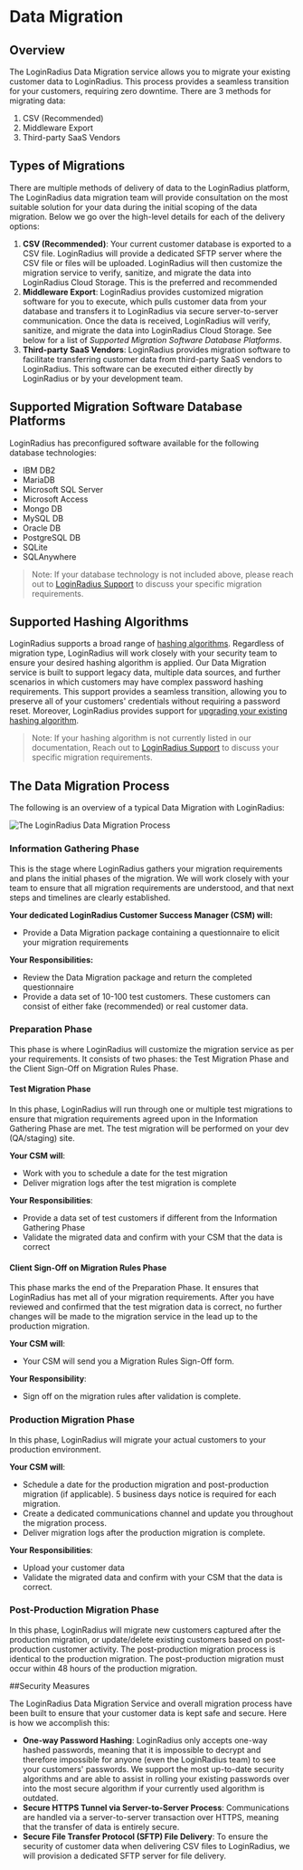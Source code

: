 # Data Migration

## Overview

The LoginRadius Data Migration service allows you to migrate your existing customer data to LoginRadius. This process provides a seamless transition for your customers, requiring zero downtime. There are 3 methods for migrating data:

1. CSV (Recommended)
2. Middleware Export
3. Third-party SaaS Vendors


## Types of Migrations

There are multiple methods of delivery of data to the LoginRadius platform, The LoginRadius data migration team will provide consultation on the most suitable solution for your data during the initial scoping of the data migration. Below we go over the high-level details for each of the delivery options:

1. **CSV (Recommended)**: Your current customer database is exported to a CSV file. LoginRadius will provide a dedicated SFTP server where the CSV file or files will be uploaded. LoginRadius will then customize the migration service to verify, sanitize, and migrate the data into LoginRadius Cloud Storage. This is the preferred and recommended
2. **Middleware Export**: LoginRadius provides customized migration software for you to execute, which pulls customer data from your database and transfers it to LoginRadius via secure server-to-server communication. Once the data is received, LoginRadius will verify, sanitize, and migrate the data into LoginRadius Cloud Storage. See below for a list of *Supported Migration Software Database Platforms*.
3. **Third-party SaaS Vendors**: LoginRadius provides migration software to facilitate transferring customer data from third-party SaaS vendors to LoginRadius. This software can be executed either directly by LoginRadius or by your development team.


## Supported Migration Software Database Platforms

LoginRadius has preconfigured software available for the following database technologies:

  * IBM DB2
  * MariaDB
  * Microsoft SQL Server
  * Microsoft Access
  * Mongo DB
  * MySQL DB
  * Oracle DB
  * PostgreSQL DB
  * SQLite
  * SQLAnywhere

>Note: If your database technology is not included above, please reach out to [LoginRadius Support](https://adminconsole.loginradius.com/support/tickets/open-a-new-ticket) to discuss your specific migration requirements.

## Supported Hashing Algorithms

LoginRadius supports a broad range of [hashing algorithms](/security/platform-security/cryptographic-hashing-algorithms/). Regardless of migration type, LoginRadius will work closely with your security team to ensure your desired hashing algorithm is applied. Our Data Migration service is built to support legacy data, multiple data sources, and further scenarios in which customers may have complex password hashing requirements. This support provides a seamless transition, allowing you to preserve all of your customers' credentials without requiring a password reset. Moreover, LoginRadius provides support for [upgrading your existing hashing algorithm](/infrastructure-and-security/cryptographic-hashing-algorithms).

>Note: If your hashing algorithm is not currently listed in our documentation, Reach out to [LoginRadius Support](https://adminconsole.loginradius.com/support/tickets/open-a-new-ticket) to discuss your specific migration requirements.

## The Data Migration Process

The following is an overview of a typical Data Migration with LoginRadius:

![The LoginRadius Data Migration Process](https://apidocs.lrcontent.com/images/data_migration_process_final_graphic_202925cf008799536b1.57856822.jpg "enter image title here")

### Information Gathering Phase

This is the stage where LoginRadius gathers your migration requirements and plans the initial phases of the migration. We will work closely with your team to ensure that all migration requirements are understood, and that next steps and timelines are clearly established.

**Your dedicated LoginRadius Customer Success Manager (CSM) will:**

* Provide a Data Migration package containing a questionnaire to elicit your migration requirements

**Your Responsibilities:**

- Review the Data Migration package and return the completed questionnaire
- Provide a data set of 10-100 test customers. These customers can consist of either fake (recommended) or real customer data.


### Preparation Phase

This phase is where LoginRadius will customize the migration service as per your requirements. It consists of two phases: the Test Migration Phase and the Client Sign-Off on Migration Rules Phase.

#### Test Migration Phase

In this phase, LoginRadius will run through one or multiple test migrations to ensure that migration requirements agreed upon in the Information Gathering Phase are met. The test migration will be performed on your dev (QA/staging) site.

**Your CSM will**:

* Work with you to schedule a date for the test migration
* Deliver migration logs after the test migration is complete

**Your Responsibilities**:

* Provide a data set of test customers if different from the Information Gathering Phase
* Validate the migrated data and confirm with your CSM that the data is correct

#### Client Sign-Off on Migration Rules Phase

This phase marks the end of the Preparation Phase. It ensures that LoginRadius has met all of your migration requirements. After you have reviewed and confirmed that the test migration data is correct, no further changes will be made to the migration service in the lead up to the production migration.

**Your CSM will**:

* Your CSM will send you a Migration Rules Sign-Off form.

**Your Responsibility**:

* Sign off on the migration rules after validation is complete.


### Production Migration Phase

In this phase, LoginRadius will migrate your actual customers to your production environment.

**Your CSM will**:

* Schedule a date for the production migration and post-production migration (if applicable). 5 business days notice is required for each migration.
* Create a dedicated communications channel and update you throughout the migration process.
* Deliver migration logs after the production migration is complete.

**Your Responsibilities**:

* Upload your customer data
* Validate the migrated data and confirm with your CSM that the data is correct.

### Post-Production Migration Phase

In this phase, LoginRadius will migrate new customers captured after the production migration, or update/delete existing customers based on post-production customer activity. The post-production migration process is identical to the production migration. The post-production migration must occur within 48 hours of the production migration.

##Security Measures

The LoginRadius Data Migration Service and overall migration process have been built to ensure that your customer data is kept safe and secure. Here is how we accomplish this:

* **One-way Password Hashing**: LoginRadius only accepts one-way hashed passwords, meaning that it is impossible to decrypt and therefore impossible for anyone (even the LoginRadius team) to see your customers' passwords. We support the most up-to-date security algorithms and are able to assist in rolling your existing passwords over into the most secure algorithm if your currently used algorithm is outdated.
* **Secure HTTPS Tunnel via Server-to-Server Process**: Communications are handled via a server-to-server transaction over HTTPS, meaning that the transfer of data is entirely secure.
* **Secure File Transfer Protocol (SFTP) File Delivery**: To ensure the security of customer data when delivering CSV files to LoginRadius, we will provision a dedicated SFTP server for file delivery.
